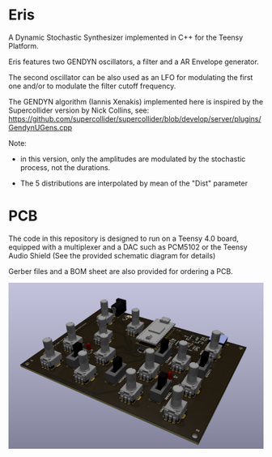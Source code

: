 # Eris
A Dynamic Stochastic Synthesizer implemented in C++ for the Teensy Platform.

Eris features two GENDYN oscillators, a filter and a AR Envelope generator.

The second oscillator can be also used as an LFO for modulating the first one and/or to modulate the filter cutoff frequency.

The GENDYN algorithm (Iannis Xenakis) implemented here is inspired by the Supercollider version by Nick Collins, see:
https://github.com/supercollider/supercollider/blob/develop/server/plugins/GendynUGens.cpp

Note:
- in this version, only the amplitudes are modulated by the stochastic 
process, not the durations.

- The 5 distributions are interpolated by mean of the "Dist" parameter

# PCB
The code in this repository is designed to run on a Teensy 4.0 board, equipped with a multiplexer and a DAC such as PCM5102 or the Teensy Audio Shield (See the provided schematic diagram for details)

Gerber files and a BOM sheet are also provided for ordering a PCB.


![3drender](https://github.com/spareknobs/Eris/blob/main/pcb/Eris_v_1_1_pcb_render_3d.png)
